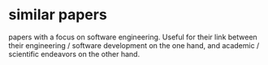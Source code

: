 # similar papers 

papers with a focus on software engineering. Useful for their link between their engineering / software development on the one hand, and academic / scientific endeavors on the other hand. 



